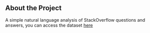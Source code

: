 

## About the Project

A simple natural language analysis of StackOverflow questions and answers, you can access the dataset [here](https://www.kaggle.com/datasets/stackoverflow/stacksample)

